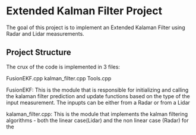 # Extended Kalman Filter Project

The goal of this project is to implement an Extended Kalaman Filter using Radar and Lidar measurements.

## Project Structure

The crux of the code is implemented in 3 files:

FusionEKF.cpp
kalman_filter.cpp
Tools.cpp


FusionEKF: This is the module that is responsible for initializing and calling the kalaman filter prediction and update functions 
based on the type of the input measurement. The inpupts can be either from a Radar or from a Lidar

kalaman_filter.cpp: This is the module that implements the kalman filtering algorithms - both the linear case(Lidar) and the non linear case (Radar)
 for the 
